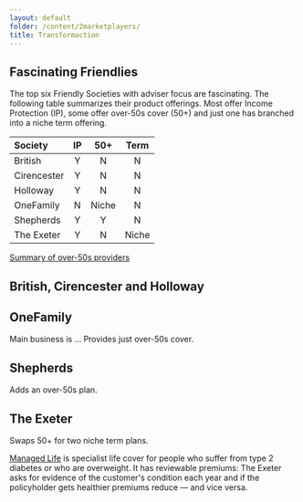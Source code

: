 ```yaml
---
layout: default
folder: /content/2marketplayers/
title: Transformaction
---
```


## Fascinating Friendlies

The top six Friendly Societies with adviser focus are fascinating. The following table summarizes their product offerings. Most offer Income Protection (IP), some offer over-50s cover (50+) and just one has branched into a niche term offering.

| Society     | IP | 50+   | Term  |
|:------------|:--:|:-----:|:-----:|
| British     | Y  | N     | N     |
| Cirencester | Y  | N     | N     |
| Holloway    | Y  | N     | N     |
| OneFamily   | N  | Niche | N     |
| Shepherds   | Y  | Y     | N     |
| The Exeter  | Y  | N     | Niche |

[Summary of over-50s providers](https://www.over50choices.co.uk/funeral-planning/over-50-life-insurance)

## British, Cirencester and Holloway

## OneFamily

Main business is ... Provides just over-50s cover.

## Shepherds

Adds an over-50s plan.

## The Exeter

Swaps 50+ for two niche term plans.

[Managed Life](https://www.the-exeter.com/customer/life-cover/managed-life/) is specialist life cover for people who suffer from type 2 diabetes or who are overweight. It has reviewable premiums: The Exeter asks for evidence of the customer's condition each year and if the policyholder gets healthier premiums reduce &mdash; and vice versa.
